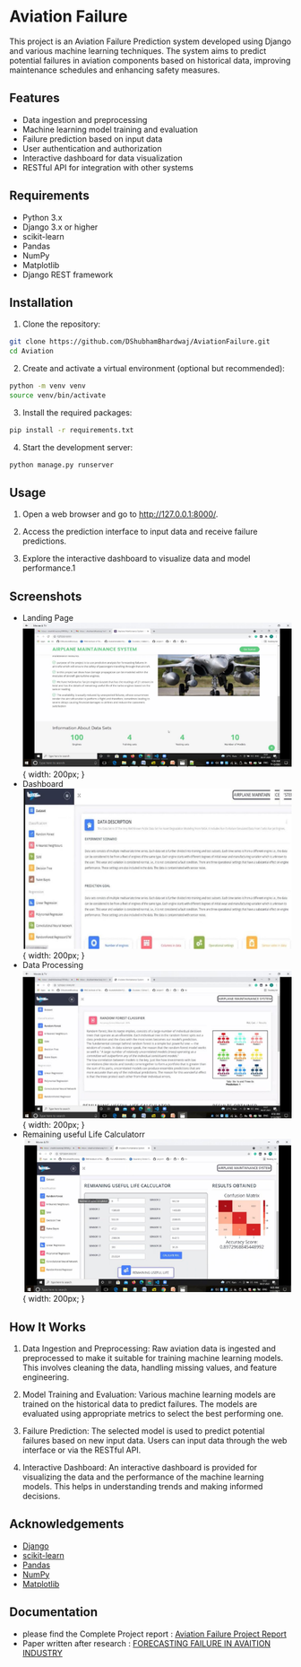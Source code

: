 
# Aviation Failure 

This project is an Aviation Failure Prediction system developed using Django and various machine learning techniques. The system aims to predict potential failures in aviation components based on historical data, improving maintenance schedules and enhancing safety measures.





## Features

- Data ingestion and preprocessing
- Machine learning model training and evaluation
- Failure prediction based on input data
- User authentication and authorization
- Interactive dashboard for data visualization
- RESTful API for integration with other systems



## Requirements

- Python 3.x
- Django 3.x or higher
- scikit-learn
- Pandas
- NumPy
- Matplotlib
- Django REST framework

## Installation

1. Clone the repository:

```bash
git clone https://github.com/DShubhamBhardwaj/AviationFailure.git
cd Aviation

```

2. Create and activate a virtual environment (optional but recommended):

```bash
python -m venv venv
source venv/bin/activate
```

3. Install the required packages:



```bash
pip install -r requirements.txt

```

4. Start the development server:

```bash
python manage.py runserver

```

## Usage

1. Open a web browser and go to http://127.0.0.1:8000/.

2. Access the prediction interface to input data and receive failure predictions.

3. Explore the interactive dashboard to visualize data and model performance.1

## Screenshots
- Landing Page
![Landing Page](https://github.com/DShubhamBhardwaj/AviationFailure/blob/main/Screenshots/LandingPage.png){ width: 200px; }
- Dashboard
![Dashboard Data](https://github.com/DShubhamBhardwaj/AviationFailure/blob/main/Screenshots/DashboardData.png){ width: 200px; }
- Data Processing
![Data Processing](https://github.com/DShubhamBhardwaj/AviationFailure/blob/main/Screenshots/DataProcessing.png){ width: 200px; }
- Remaining useful Life Calculatorr
![Remaing USeful Cycle Caclulator](https://github.com/DShubhamBhardwaj/AviationFailure/blob/main/Screenshots/RemainingUsefulLifeCalc.png){ width: 200px; }


## How It Works

1. Data Ingestion and Preprocessing: Raw aviation data is ingested and preprocessed to make it suitable for training machine learning models. This involves cleaning the data, handling missing values, and feature engineering.

2. Model Training and Evaluation: Various machine learning models are trained on the historical data to predict failures. The models are evaluated using appropriate metrics to select the best performing one.

3. Failure Prediction: The selected model is used to predict potential failures based on new input data. Users can input data through the web interface or via the RESTful API.

4. Interactive Dashboard: An interactive dashboard is provided for visualizing the data and the performance of the machine learning models. This helps in understanding trends and making informed decisions.


## Acknowledgements

 - [Django](https://www.php.net/)
 - [scikit-learn](https://getbootstrap.com/)
- [Pandas](https://www.php.net/)
 - [NumPy](https://getbootstrap.com/)
- [Matplotlib](https://www.php.net/)



## Documentation

- please find the Complete Project report : [Aviation Failure Project Report](https://drive.google.com/file/d/11vgg8svXjhcwNCa4VCeGLw_yCVY7-xgG/view?usp=sharing)
- Paper written after research : [FORECASTING FAILURE IN AVAITION INDUSTRY](https://drive.google.com/file/d/1KZf1OteE6GNJlZ5d97jhrHNwlCn4xi3S/view?usp=sharing)

